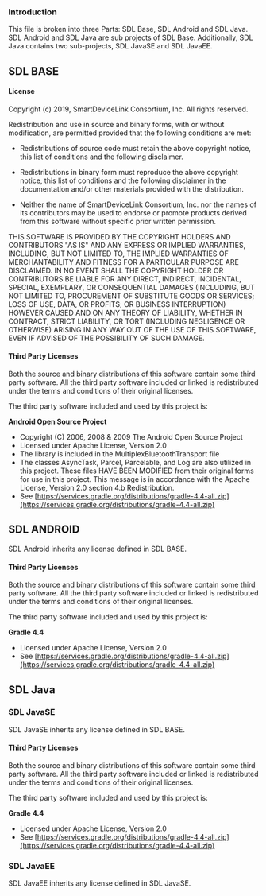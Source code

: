 ### Introduction

This file is broken into three Parts: SDL Base, SDL Android and SDL Java. SDL Android and SDL Java are sub projects of SDL Base. Additionally, SDL Java contains two sub-projects, SDL JavaSE and SDL JavaEE.

## SDL BASE

#### License
Copyright (c) 2019, SmartDeviceLink Consortium, Inc.
All rights reserved.

Redistribution and use in source and binary forms, with or without
modification, are permitted provided that the following conditions are met:

* Redistributions of source code must retain the above copyright notice, this list of conditions and the following disclaimer.

* Redistributions in binary form must reproduce the above copyright notice, this list of conditions and the following disclaimer in the documentation and/or other materials provided with the distribution.

* Neither the name of SmartDeviceLink Consortium, Inc. nor the names of its contributors may be used to endorse or promote products derived from this software without specific prior written permission.

THIS SOFTWARE IS PROVIDED BY THE COPYRIGHT HOLDERS AND CONTRIBUTORS "AS IS" AND ANY EXPRESS OR IMPLIED WARRANTIES, INCLUDING, BUT NOT LIMITED TO, THE IMPLIED WARRANTIES OF MERCHANTABILITY AND FITNESS FOR A PARTICULAR PURPOSE ARE DISCLAIMED. IN NO EVENT SHALL THE COPYRIGHT HOLDER OR CONTRIBUTORS BE LIABLE FOR ANY DIRECT, INDIRECT, INCIDENTAL, SPECIAL, EXEMPLARY, OR CONSEQUENTIAL DAMAGES (INCLUDING, BUT NOT LIMITED TO, PROCUREMENT OF SUBSTITUTE GOODS OR SERVICES; LOSS OF USE, DATA, OR PROFITS; OR BUSINESS INTERRUPTION) HOWEVER CAUSED AND ON ANY THEORY OF LIABILITY, WHETHER IN CONTRACT, STRICT LIABILITY, OR TORT (INCLUDING NEGLIGENCE OR OTHERWISE) ARISING IN ANY WAY OUT OF THE USE OF THIS SOFTWARE, EVEN IF ADVISED OF THE POSSIBILITY OF SUCH DAMAGE.

#### Third Party Licenses

Both the source and binary distributions of this software contain
some third party software. All the third party software included
or linked is redistributed under the terms and conditions of their 
original licenses.

The third party software included and used by this project is:

**Android Open Source Project**

* Copyright (C) 2006, 2008 & 2009 The Android Open Source Project
* Licensed under Apache License, Version 2.0
* The library is included in the MultiplexBluetoothTransport file
* The classes AsyncTask, Parcel, Parcelable, and Log are also utilized in this project. These files HAVE BEEN MODIFIED from their original forms for use in this project. This message is in accordance with the Apache License, Version 2.0 section 4.b Redistribution.
* See [https://services.gradle.org/distributions/gradle-4.4-all.zip](https://services.gradle.org/distributions/gradle-4.4-all.zip)

## SDL ANDROID

SDL Android inherits any license defined in SDL BASE.

#### Third Party Licenses

Both the source and binary distributions of this software contain
some third party software. All the third party software included
or linked is redistributed under the terms and conditions of their 
original licenses.

The third party software included and used by this project is:

**Gradle 4.4** 

* Licensed under Apache License, Version 2.0
* See [https://services.gradle.org/distributions/gradle-4.4-all.zip](https://services.gradle.org/distributions/gradle-4.4-all.zip)

## SDL Java

### SDL JavaSE

SDL JavaSE inherits any license defined in SDL BASE.

#### Third Party Licenses

Both the source and binary distributions of this software contain
some third party software. All the third party software included
or linked is redistributed under the terms and conditions of their 
original licenses.

The third party software included and used by this project is:

**Gradle 4.4** 

* Licensed under Apache License, Version 2.0
* See [https://services.gradle.org/distributions/gradle-4.4-all.zip](https://services.gradle.org/distributions/gradle-4.4-all.zip)


### SDL JavaEE

SDL JavaEE inherits any license defined in SDL JavaSE.




